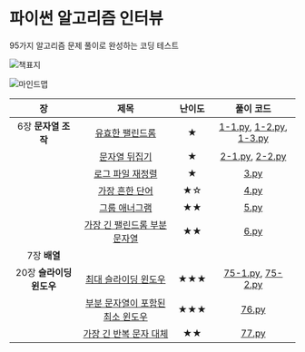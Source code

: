 # 파이썬 알고리즘 인터뷰
95가지 알고리즘 문제 풀이로 완성하는 코딩 테스트

![책표지](http://docs.likejazz.com/images/2020/book-cover.jpg)  

![마인드맵](https://user-images.githubusercontent.com/1250095/86745916-a62e9a00-c075-11ea-9aa5-8455e2527f87.png)

|장|제목|난이도|풀이 코드|
|:--:|:--:|:--:|:--:|
|6장 **문자열 조작**|[유효한 팰린드롬](https://leetcode.com/problems/valid-palindrome/submissions/)|★|[1-1.py](./1-1.py), [1-2.py](./1-2.py), [1-3.py](./1-3.py)|
||[문자열 뒤집기](https://leetcode.com/problems/reverse-string/)|★|[2-1.py](./2-1.py), [2-2.py](./2-2.py)|
||[로그 파일 재정렬](https://leetcode.com/problems/reorder-data-in-log-files/)|★|[3.py](./3.py)|
||[가장 흔한 단어](https://leetcode.com/problems/most-common-word/)|★☆|[4.py](./4.py)|
||[그룹 애너그램](https://leetcode.com/problems/group-anagrams/)|★★|[5.py](./5.py)|
||[가장 긴 팰린드롬 부분 문자열](https://leetcode.com/problems/longest-palindromic-substring/)|★★|[6.py](./6.py)|
|7장 **배열**||||
|20장 **슬라이딩 윈도우**|[최대 슬라이딩 윈도우](https://leetcode.com/problems/sliding-window-maximum)|★★★|[75-1.py](./75-1.py), [75-2.py](./75-2.py)|
||[부분 문자열이 포함된 최소 윈도우](https://leetcode.com/problems/minimum-window-substring/)|★★★|[76.py](./76.py)|
||[가장 긴 반복 문자 대체](https://leetcode.com/problems/longest-repeating-character-replacement/)|★★|[77.py](./77.py)|
